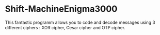 # Shift-MachineEnigma3000
This fantastic programm allows you to code and decode messages using 3 different ciphers : XOR cipher, Cesar cipher and OTP cipher.
